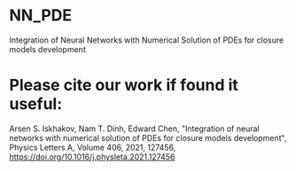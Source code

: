 # NN_PDE

Integration of Neural Networks with Numerical Solution of PDEs for closure models development

# Please cite our work if found it useful:
Arsen S. Iskhakov, Nam T. Dinh, Edward Chen, "Integration of neural networks with numerical solution of PDEs for closure models development", Physics Letters A,
Volume 406, 2021, 127456, https://doi.org/10.1016/j.physleta.2021.127456
